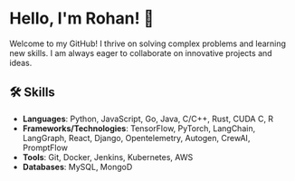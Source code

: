 
# Hello, I'm Rohan! 👋

Welcome to my GitHub! I thrive on solving complex problems and learning new skills. I am always eager to collaborate on innovative projects and ideas.

## 🛠 Skills

- **Languages**: Python, JavaScript, Go, Java, C/C++, Rust, CUDA C, R
- **Frameworks/Technologies**: TensorFlow, PyTorch, LangChain, LangGraph, React, Django, Opentelemetry, Autogen, CrewAI, PromptFlow
- **Tools**: Git, Docker, Jenkins, Kubernetes, AWS
- **Databases**: MySQL, MongoD



